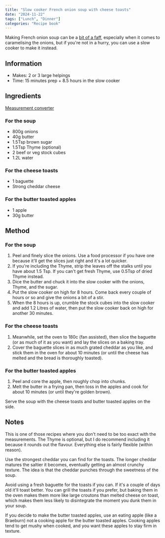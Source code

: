 ```yaml
---
title: "Slow cooker French onion soup with cheese toasts"
date: "2024-11-22"
tags: ["Lunch", "Dinner"]
categories: "Recipe book"
---
```


Making French onion soup can be a [bit of a faff](https://dictionary.cambridge.org/dictionary/english/faff), especially when it comes to caramelising the onions, but if you're not in a hurry, you can use a slow cooker to make it instead.

## Information

* Makes: 2 or 3 large  helpings
* Time: 15 minutes prep + 8.5 hours in the slow cooker

## Ingredients

[Measurement converter](https://www.unitconverters.net/)

### For the soup
* 800g onions
* 40g butter
* 1.5Tsp brown sugar
* 1.5Tsp Thyme (optional)
* 2 beef or veg stock cubes
* 1.2L water

### For the cheese toasts
* 1 baguette
* Strong cheddar cheese


### For the butter toasted apples
* 1 apple
* 30g butter

## Method

### For the soup
1. Peel and finely slice the onions. Use a food processor if you have one because it'll get the slices just right and it's a lot quicker.
2. If you're including the Thyme, strip the leaves off the stalks until you have about 1.5 Tsp. If you can't get fresh Thyme, use 0.5Tsp of dried Thyme instead.
3. Dice the butter and chuck it into the slow cooker with the onions, Thyme, and the sugar.
4. Put the slow cooker on high for 8 hours. Come back every couple of hours or so and give the onions a bit of a stir.
5. When the 8 hours is up, crumble the stock cubes into the slow cooker and add 1.2 Litres of water, then put the slow cooker back on high for another 30 minutes.

### For the cheese toasts
1. Meanwhile, set the oven to 180c (fan assisted), then slice the baguette (or as much of it as you want) and lay the slices on a baking tray.
2. Cover the baguette slices in as much grated cheddar as you like, and stick them in the oven for about 10 minutes (or until the cheese has melted and the bread is thoroughly toasted).

### For the butter toasted apples
1. Peel and core the apple, then roughly chop into chunks.
2. Melt the butter in a frying pan, then toss in the apples and cook for about 10 minutes (or until they're golden brown).

Serve the soup with the cheese toasts and butter toasted apples on the side.

## Notes

This is one of those recipes where you don't need to be too exact with the measurements. The Thyme is optional, but I do recommend including it because it rounds out the flavour. Everything else is fairly flexible (within reason).

Use the strongest cheddar you can find for the toasts. The longer cheddar matures the saltier it becomes, eventually getting an almost crunchy texture. The idea is that the cheddar punches through the sweetness of the soup.

Avoid using a fresh baguette for the toasts if you can. If it's a couple of days old it'll toast better. You can grill the toasts if you prefer, but baking them in the oven makes them more like large croutons than melted cheese on toast, which makes them less likely to disintegrate the moment you dunk them in your soup.

If you decide to make the butter toasted apples, use an eating apple (like a Braeburn) not a cooking apple for the butter toasted apples. Cooking apples tend to get mushy when cooked, and you want these apples to stay firm in texture.